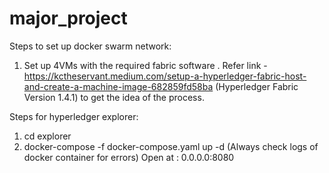 # major_project

Steps to set up docker swarm network:

1. Set up 4VMs with the required fabric software . Refer link - https://kctheservant.medium.com/setup-a-hyperledger-fabric-host-and-create-a-machine-image-682859fd58ba (Hyperledger Fabric Version 1.4.1) to get the idea of the process. 


Steps for hyperledger explorer:

1. cd explorer
2. docker-compose -f docker-compose.yaml up -d
(Always check logs of docker container for errors)
Open at : 0.0.0.0:8080

